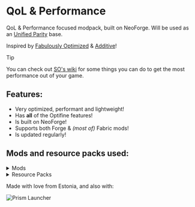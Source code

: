 # QoL & Performance

QoL & Performance focused modpack, built on NeoForge. Will be used as an [Unified Parity](https://modrinth.com/modpack/unified-parity) base.

Inspired by [Fabulously Optimized](https://modrinth.com/modpack/fabulously-optimized) & [Additive](https://modrinth.com/modpack/additive)!

> [!TIP]
> You can check out [SO's wiki](https://github.com/HyperSoop/Simply-Optimized/wiki/Post%E2%80%90install) for some things you can do to get the most performance out of your game.

## Features:

- Very optimized, performant and lightweight!
- Has **all** of the Optifine features!
- Is built on NeoForge!
- Supports both Forge & *(most of)* Fabric mods!
- Is updated regularly!

## Mods and resource packs used:

<details>
<summary>Mods</summary>

- [No Chat Reports](https://modrinth.com/mod/qQyHxfxd) by Aizistral
- [More Chat History Reforged](https://modrinth.com/mod/wOIKNYYX) by shizotoaster, JackFred
- [Smooth Boot (Reloaded)](https://modrinth.com/mod/z53V2L4P) by AbdElAziz
- [Get It Together, Drops!](https://modrinth.com/mod/T0OUgf8P) by bl4ckscor3
- [CraftingTweaks](https://modrinth.com/mod/DMu0oBKf) by BlayTheNinth
- [Jade](https://modrinth.com/mod/nvQzSEkH) by Snownee
- [ImmediatelyFast](https://modrinth.com/mod/5ZwdcRci) by RK_01
- [Chat Heads](https://modrinth.com/mod/Wb5oqrBJ) by dzwdz, Fourmisain
- [Fabric Language Kotlin](https://modrinth.com/mod/Ha28R6CL) by FabricMC
- [Dynamic FPS](https://modrinth.com/mod/LQ3K71Q1) by juliand665, LostLuma
- [Video Tape](https://modrinth.com/mod/LVTZtqlk) by Velum
- [Necronomicon](https://modrinth.com/mod/P1Kv5EAO) by ElocinDev
- [Model Gap Fix](https://modrinth.com/mod/QdG47OkI) by MehVahdJukaar
- [Noisium](https://modrinth.com/mod/KuNKN7d2) by Steveplays28
- [AnimaticaReforged](https://modrinth.com/mod/6ABF6Pv3) by TeamPotato
- [Client Tweaks](https://modrinth.com/mod/vPNqo58Q) by BlayTheNinth
- [CIT Resewn](https://www.curseforge.com/projects/912099) by SHsuperCM, Asek3,Tfarcenim
- [Embeddium++](https://www.curseforge.com/projects/931925) by SrRapero720
- [AI-Improvements](https://modrinth.com/mod/DSVgwcji) by BuiltBrokenModding
- [NetherPortalFix](https://modrinth.com/mod/nPZr02ET) by BlayTheNinth
- [Lazurite](https://modrinth.com/mod/TkC4Gtkt) by Su5eD
- [Canary](https://modrinth.com/mod/qa2H4BS9) by AbdElAziz
- [Better Beds Reforged](https://modrinth.com/mod/better-beds-reforged) by shizotoaster, Motschen, TeamMidnightDust
- [Fabrishot](https://modrinth.com/mod/3qsfQtE9) by ramidzkh
- [Saturn](https://modrinth.com/mod/2eT495vq) by AbdElAziz
- [yosby](https://www.curseforge.com/projects/569868) by ElocinDev
- [Fast Paintings](https://www.curseforge.com/minecraft/mc-mods/fast-paintings) by MehVahdJukaar
- [AppleSkin](https://modrinth.com/mod/EsAfCjCV) by squeek
- [Accurate Block Placement](https://modrinth.com/mod/kzwxhsjp) by Clayborn, Flourick, KadTheHunter, schwar
- [Fast Workbench](https://www.curseforge.com/projects/288885) by Shadows_of_Fire
- [Cloth Config v10 API](https://modrinth.com/mod/9s6osm5g) by shedaniel
- [Catalogue](https://www.curseforge.com/projects/459701) by MrCrayfish
- [Capes](https://modrinth.com/mod/89Wsn8GD) by Cael
- [Sinytra Connector](https://modrinth.com/mod/u58R1TMW) by Su5eD
- [Embeddium](https://modrinth.com/mod/sk9rgfiA) by embeddedt
- [Ferrite Core](https://modrinth.com/mod/uXXizFIs) by malte0811
- [Roughly Enough Items (REI)](https://modrinth.com/mod/nfn13YXA) by shedaniel
- [FabricSkyBoxes](https://modrinth.com/mod/YBz7DOs8) by AMereBagatelle
- [Entity Model Features](https://modrinth.com/mod/4I1XuqiY) by Traben
- [Forgery](https://www.curseforge.com/projects/434087) by unascribed
- [AchievementOptimizer](https://modrinth.com/mod/SvXrP8rT) by Big_Energy
- [Fastload-Reforged](https://modrinth.com/mod/kCpssoSb) by AbdElAziz
- [Better Mods Button](https://modrinth.com/mod/KUZAAwdD) by Fuzs
- [Mouse Tweaks](https://modrinth.com/mod/aC3cM3Vq) by Ivan Molodetskikh (YaLTeR)
- [Enhanced Block Entities](https://modrinth.com/mod/OVuFYfre) by FoundationGames
- [Puzzles Lib](https://modrinth.com/mod/QAGBst4M) by Fuzs
- [Faster Random](https://modrinth.com/mod/RfFxanNh) by AnOpenSauceDev
- [Fast Suite](https://www.curseforge.com/projects/475117) by Shadows_of_Fire
- [BadOptimizations](https://modrinth.com/mod/g96Z4WVZ) by Thosea
- [Kotlin for Forge](https://modrinth.com/mod/kotlin-for-forge) by thedarkcolour
- [Memory Leak Fix](https://modrinth.com/mod/NRjRiSSD) by FX - PR0CESS
- [Connector Extras](https://modrinth.com/mod/FYpiwiBR) by Su5eD
- [LazyDFU](https://modrinth.com/mod/hvFnDODi) by tuxed
- [Potacore](https://modrinth.com/mod/55ByH6In) by TeamPotato
- [Remove Reloading Screen](https://modrinth.com/mod/ZP7xHXtw) by dima_dencep
- [Let Me Despawn](https://modrinth.com/mod/vE2FN5qn) by frikinjay
- [Chunky](https://modrinth.com/mod/fALzjamp) by pop4959
- [Very Many Players](https://modrinth.com/mod/LlSMGYzF) by ishland
- [Soul fire'd](https://modrinth.com/mod/d6MhxwRo) by Crystal Spider
- [Suggestion Tweaker](https://modrinth.com/mod/MBLj38R0) by VelizarBG
- [Alternate Current](https://modrinth.com/mod/r0v8vy1s) by Space Walker
- [OptiGUI](https://modrinth.com/mod/JuksLGBQ) by opekope2
- [Smooth Swapping](https://modrinth.com/mod/ydZic5r4) by Schauweg
- [Entity Texture Features](https://modrinth.com/mod/BVzZfTc1) by Traben
- [ModernFix](https://modrinth.com/mod/nmDcB62a) by embeddedt
- [Log Begone](https://modrinth.com/mod/9ON3zv6e) by AzureDoomC, Bravarly
- [RailOptimization](https://modrinth.com/mod/QSvN5pBU) by FX - PROCESS, EasterGhost
- [Oculus](https://modrinth.com/mod/GchcoXML) by NanoLive, dima_dencep, coderbot, IMS212, Justsnoopy30, FoundationGames
- [Placebo](https://www.curseforge.com/projects/283644) by Shadows_of_Fire
- [Cull Less Leaves Reforged](https://modrinth.com/mod/qthuEuVy) by CCr4ft3r (this port), isXander (original fabric version)
- [Balm](https://modrinth.com/mod/MBAkmtvl) by BlayTheNinth
- [Smooth Scrolling Refurbished](https://modrinth.com/mod/trr0scVt) by JustAlittleWolf
- [Main Menu Credits](https://modrinth.com/mod/qJDfP7WN) by isXander
- [Language Reload](https://modrinth.com/mod/uLbm7CG6) by Jerozgen
- [FabricSkyBoxes Interop](https://modrinth.com/mod/HpdHOPOp) by FlashyReese
- [ServerCore](https://modrinth.com/mod/4WWQxlQP) by Wesley1808
- [Tiny Item Animations](https://modrinth.com/mod/wMkevcSR) by Trivaxy
- [Continuity](https://modrinth.com/mod/1IjD5062) by PepperCode1
- [Inventory Essentials](https://modrinth.com/mod/Boon8xwi) by BlayTheNinth
- [Leave My Bars Alone](https://modrinth.com/mod/gK9mebQg) by Fuzs
- [Moonlight Library](https://modrinth.com/mod/moonlight) by MehVahdJukaar
- [Architectury](https://modrinth.com/mod/lhGA9TYQ) by shedaniel
- [Paginated Advancements](https://modrinth.com/mod/pJogNFap) by DaFuqs
- [Embeddium Extra](https://modrinth.com/mod/oY2B1pjg) by dima_dencep, FlashyReese
- [TexTrue's Embeddium Options](https://modrinth.com/mod/S1tndFDa) by TexTrue, TexTrueStudio
- [FastAnim](https://modrinth.com/mod/yHf7SALy) by Lunade
- [Starlight](https://modrinth.com/mod/iRfIGC1s) by Spottedleaf
- [Forgified Fabric API](https://modrinth.com/mod/Aqlf1Shp) by FabricMC, Sinytra
- [Krypton Reforged](https://www.curseforge.com/projects/549394) by Anthxny
- [FastFurnace](https://www.curseforge.com/projects/299540) by Shadows_of_Fire
- [Forge Config Screens](https://modrinth.com/mod/5WeWGLoJ) by Fuzs
- [MixinInHeaven](https://www.curseforge.com/projects/870903) by Team Potato
- [EntityCulling](https://modrinth.com/mod/NNAgCjsB) by tr7zw
- ['Slight' GUI Modifications](https://www.curseforge.com/projects/380393) by shedaniel
- [FastQuit](https://modrinth.com/mod/x1hIzbuY) by KingContaria
- [Camera Utils](https://modrinth.com/mod/rrwQMaWQ) by Max Henkel
- [Not Enough Recipe Book](https://modrinth.com/mod/bQh7xzFq) by SSKirillSS
</details>

<details>
<summary>Resource Packs</summary>
  
- [Fast Better Grass](https://modrinth.com/resourcepack/fast-better-grass) by robotkoer
- [Chat Reporting Helper](https://modrinth.com/resourcepack/chat-reporting-helper) by robotkoer
- [Translations for Sodium](https://modrinth.com/resourcepack/translations-for-sodium) by robotkoer
- [Snowiest Snow](https://modrinth.com/resourcepack/snowiest-snow) by Andrew6rant
- [C4Music](https://modrinth.com/resourcepack/c4music) by MopsTMC
</details>

Made with love from Estonia, and also with:

![Prism Launcher](https://raw.githubusercontent.com/PrismLauncher/PrismLauncher/develop/program_info/org.prismlauncher.PrismLauncher.logo-darkmode.svg)
